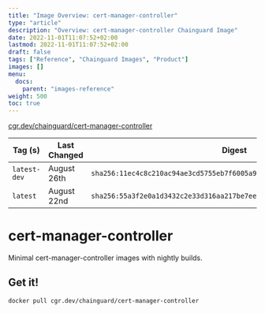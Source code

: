 ```yaml
---
title: "Image Overview: cert-manager-controller"
type: "article"
description: "Overview: cert-manager-controller Chainguard Image"
date: 2022-11-01T11:07:52+02:00
lastmod: 2022-11-01T11:07:52+02:00
draft: false
tags: ["Reference", "Chainguard Images", "Product"]
images: []
menu:
  docs:
    parent: "images-reference"
weight: 500
toc: true
---
```


[cgr.dev/chainguard/cert-manager-controller](https://github.com/chainguard-images/images/tree/main/images/cert-manager-controller)

| Tag (s)       | Last Changed | Digest                                                                    |
|---------------|--------------|---------------------------------------------------------------------------|
|  `latest-dev` | August 26th  | `sha256:11ec4c8c210ac94ae3cd5755eb7f6005a949746bf29f4f7cf82d1c8891884fcb` |
|  `latest`     | August 22nd  | `sha256:55a3f2e0a1d3432c2e33d316aa217be7ee1ac4d86cf6e7b2bfdf7431dcd1f388` |

# cert-manager-controller

Minimal cert-manager-controller images with nightly builds.

## Get it!

```shell
docker pull cgr.dev/chainguard/cert-manager-controller
```
